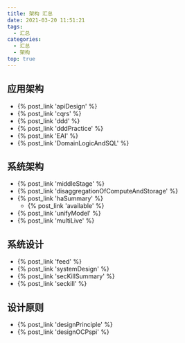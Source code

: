 ```yaml
---
title: 架构 汇总
date: 2021-03-20 11:51:21
tags:
  - 汇总
categories:
  - 汇总  
  - 架构
top: true    
---
```


<p></p>
<!-- more -->

## 应用架构
+ {% post_link 'apiDesign'  %}
+ {% post_link 'cqrs'  %}
+ {% post_link 'ddd'  %}
+ {% post_link 'dddPractice'  %} 
+ {% post_link 'EAI'  %}
+ {% post_link 'DomainLogicAndSQL'  %}

## 系统架构
+ {% post_link 'middleStage'  %}
+ {% post_link 'disaggregationOfComputeAndStorage'  %}
+ {% post_link 'haSummary'  %}
  + {% post_link 'available'  %}  
+ {% post_link 'unifyModel'  %} 
+ {% post_link 'multiLive'  %} 

## 系统设计 
+ {% post_link 'feed'  %}
+ {% post_link 'systemDesign'  %}
+ {% post_link 'secKillSummary'  %}
+ {% post_link 'seckill'  %}

## 设计原则
+ {% post_link 'designPrinciple'  %}
+ {% post_link 'designOCPspi'  %}
  
  
  
  
  
  
  
  
  
  
  

 













